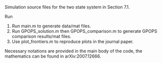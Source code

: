 Simulation source files for the two state system in Section 7.1.

Run

1. Run main.m to generate data/mat files. 
2. Run GPOPS_solution.m then GPOPS_comparison.m to generate GPOPS comparison results/mat files. 
3. Use plot_frontiers.m to reproduce plots in the journal paper. 

Necessary notations are provided in the main body of the code, the mathematics can be found in arXiv:2007.12666. 
